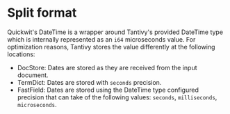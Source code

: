# Split format

Quickwit's DateTime is a wrapper around Tantivy's provided DateTime type which is internally represented as an `i64` microseconds value. For optimization reasons, Tantivy stores the value differently at the following locations:
- DocStore: Dates are stored as they are received from the input document.
- TermDict: Dates are stored with `seconds` precision.
- FastField: Dates are stored using the DateTime type configured precision that can take of the following values: `seconds`, `milliseconds`, `microseconds`.
